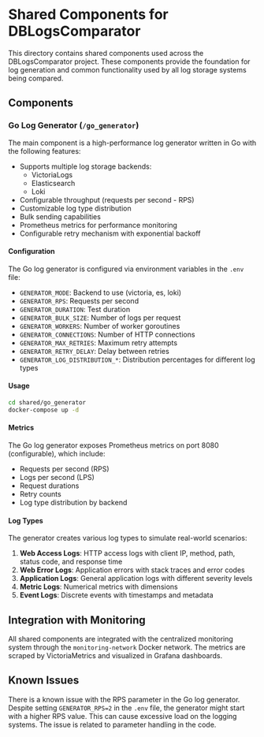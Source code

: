 # Shared Components for DBLogsComparator

This directory contains shared components used across the DBLogsComparator project. These components provide the foundation for log generation and common functionality used by all log storage systems being compared.

## Components

### Go Log Generator (`/go_generator`)

The main component is a high-performance log generator written in Go with the following features:

- Supports multiple log storage backends:
  - VictoriaLogs
  - Elasticsearch
  - Loki
- Configurable throughput (requests per second - RPS)
- Customizable log type distribution
- Bulk sending capabilities
- Prometheus metrics for performance monitoring
- Configurable retry mechanism with exponential backoff

#### Configuration

The Go log generator is configured via environment variables in the `.env` file:

- `GENERATOR_MODE`: Backend to use (victoria, es, loki)
- `GENERATOR_RPS`: Requests per second
- `GENERATOR_DURATION`: Test duration
- `GENERATOR_BULK_SIZE`: Number of logs per request
- `GENERATOR_WORKERS`: Number of worker goroutines
- `GENERATOR_CONNECTIONS`: Number of HTTP connections
- `GENERATOR_MAX_RETRIES`: Maximum retry attempts
- `GENERATOR_RETRY_DELAY`: Delay between retries
- `GENERATOR_LOG_DISTRIBUTION_*`: Distribution percentages for different log types

#### Usage

```bash
cd shared/go_generator
docker-compose up -d
```

#### Metrics

The Go log generator exposes Prometheus metrics on port 8080 (configurable), which include:

- Requests per second (RPS)
- Logs per second (LPS)
- Request durations
- Retry counts
- Log type distribution by backend

#### Log Types

The generator creates various log types to simulate real-world scenarios:

1. **Web Access Logs**: HTTP access logs with client IP, method, path, status code, and response time
2. **Web Error Logs**: Application errors with stack traces and error codes
3. **Application Logs**: General application logs with different severity levels
4. **Metric Logs**: Numerical metrics with dimensions
5. **Event Logs**: Discrete events with timestamps and metadata

## Integration with Monitoring

All shared components are integrated with the centralized monitoring system through the `monitoring-network` Docker network. The metrics are scraped by VictoriaMetrics and visualized in Grafana dashboards.

## Known Issues

There is a known issue with the RPS parameter in the Go log generator. Despite setting `GENERATOR_RPS=2` in the `.env` file, the generator might start with a higher RPS value. This can cause excessive load on the logging systems. The issue is related to parameter handling in the code.
